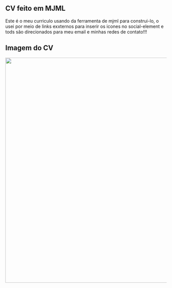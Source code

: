 ## CV feito em MJML

Este é o meu curriculo usando da ferramenta de mjml para construi-lo, o usei por meio de links exxternos para inserir os icones no social-element e tods são direcionados para meu email e minhas redes de contato!!!

## Imagem do CV

<img src="https://i.imgur.com/8kK3MBX.png" width="700" align="center">
